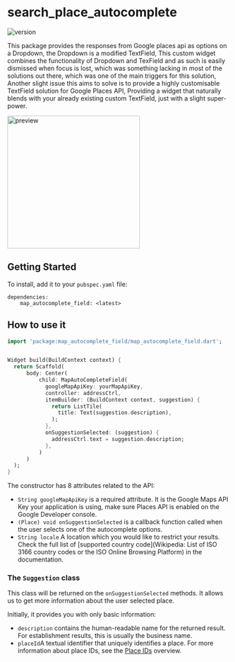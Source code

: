 # search_place_autocomplete

![version](https://img.shields.io/badge/version-0.0.1-blue.svg)

This package provides the responses from Google places api as options on a Dropdown, the Dropdown is
a modified TextField, This custom widget combines the functionality of Dropdown and TexField and as
such is easily dismissed when focus is lost, which was something lacking in most of the solutions
out there, which was one of the main triggers for this solution, Another slight issue this aims to
solve is to provide a highly customisable TextField solution for Google Places API, Providing a
widget that naturally blends with your already existing custom TextField, just with a slight
super-power.




 <img src="github-assets/preview.png" alt="preview" width="300"/> 

## Getting Started

To install, add it to your `pubspec.yaml` file:

```
dependencies:
    map_autocomplete_field: <latest>

```

## How to use it

```dart
import 'package:map_autocomplete_field/map_autocomplete_field.dart';
```

```dart

Widget build(BuildContext context) {
  return Scaffold(
      body: Center(
          child: MapAutoCompleteField(
            googleMapApiKey: yourMapApiKey,
            controller: addressCtrl,
            itemBuilder: (BuildContext context, suggestion) {
              return ListTile(
                title: Text(suggestion.description),
              );
            },
            onSuggestionSelected: (suggestion) {
              addressCtrl.text = suggestion.description;
            },
          )
      )
  );
}
```

The constructor has 8 attributes related to the API:

- `String googleMapApiKey` is a required attribute. It is the Google Maps API Key your application
  is using, make sure Places API is enabled on the Google Developer console.
- `(Place) void onSuggestionSelected` is a callback function called when the user selects one of the
  autocomplete options.
- `String locale` A location which you would like to restrict your results. Check the full list
  of [supported  country code](Wikipedia: List of ISO 3166 country codes or the ISO Online Browsing
  Platform) in the documentation.

### The `Suggestion` class

This class will be returned on the `onSuggestionSelected` methods. It allows us to get more
information about the user selected place.

Initially, it provides you with only basic information:

- `description` contains the human-readable name for the returned result. For establishment results,
  this is usually the business name.
- `placeId`A textual identifier that uniquely identifies a place. For more information about place
  IDs, see the [Place IDs](https://developers.google.com/places/web-service/place-id) overview.


